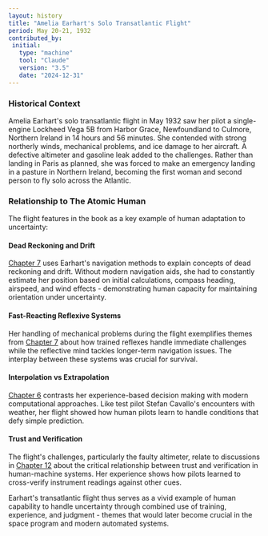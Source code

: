 ```yaml
---
layout: history
title: "Amelia Earhart's Solo Transatlantic Flight"
period: May 20-21, 1932
contributed_by:
 initial:
   type: "machine"
   tool: "Claude"
   version: "3.5"
   date: "2024-12-31"
---
```


<div class="machine-commentary" markdown=1>

### Historical Context

Amelia Earhart's solo transatlantic flight in May 1932 saw her pilot a single-engine Lockheed Vega 5B from Harbor Grace, Newfoundland to Culmore, Northern Ireland in 14 hours and 56 minutes. She contended with strong northerly winds, mechanical problems, and ice damage to her aircraft. A defective altimeter and gasoline leak added to the challenges. Rather than landing in Paris as planned, she was forced to make an emergency landing in a pasture in Northern Ireland, becoming the first woman and second person to fly solo across the Atlantic.

### Relationship to The Atomic Human

The flight features in the book as a key example of human adaptation to uncertainty:

#### Dead Reckoning and Drift
[Chapter 7](/chapters/07-its-not-rocket-science/) uses Earhart's navigation methods to explain concepts of dead reckoning and drift. Without modern navigation aids, she had to constantly estimate her position based on initial calculations, compass heading, airspeed, and wind effects - demonstrating human capacity for maintaining orientation under uncertainty.

#### Fast-Reacting Reflexive Systems
Her handling of mechanical problems during the flight exemplifies themes from [Chapter 7](/chapters/07-its-not-rocket-science/) about how trained reflexes handle immediate challenges while the reflective mind tackles longer-term navigation issues. The interplay between these systems was crucial for survival.

#### Interpolation vs Extrapolation
[Chapter 6](/chapters/06-the-gremlin-of-uncertainty/) contrasts her experience-based decision making with modern computational approaches. Like test pilot Stefan Cavallo's encounters with weather, her flight showed how human pilots learn to handle conditions that defy simple prediction.

#### Trust and Verification
The flight's challenges, particularly the faulty altimeter, relate to discussions in [Chapter 12](/chapters/12-trust/) about the critical relationship between trust and verification in human-machine systems. Her experience shows how pilots learned to cross-verify instrument readings against other cues.

Earhart's transatlantic flight thus serves as a vivid example of human capability to handle uncertainty through combined use of training, experience, and judgment - themes that would later become crucial in the space program and modern automated systems.

</div>
